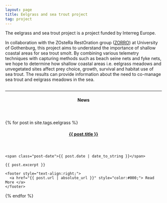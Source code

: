 ```yaml
---
layout: page
title: Eelgrass and sea trout project
tag: project
---
```




<!--more-->

The eelgrass and sea trout project is a project funded by Interreg Europe. 

In collaboration with the ZOsteRa RestOration group ([ZORRO](https://www.gu.se/en/research/zorro)) at University of Gothenburg, this project aims to understand the importance of shallow coastal areas for sea trout smolt. By combining various telemetry techniques with capturing methods such as beach seine nets and fyke nets, we hope to determine how shallow coastal areas i.e. eelgrass meadows and unvegetated sites affect prey choice, growth, survival and habitat use of sea trout. The results can provide information about the need to co-manage sea trout and eelgrass meadows in the sea.  
 
<p class="sponsors">
  <a href="https://www.interregeurope.eu/">
    <img alt="" src="https://github.com/user-attachments/assets/73ea06cb-2906-4d66-9947-c12c4d0eac50" />
  </a>
</p>    

---

<aside class="posts">
  <header>
    <h4>News</h4>
  </header>

  {% for post in site.tags.eelgrass %}
  <section class="post">
    <header>
      <h4 class="post-title">
        <a href="{{ post.url | absolute_url }}">
          {{ post.title }}
        </a>
      </h4>
    </header>

    <span class="post-date">{{ post.date | date_to_string }}</span>

    {{ post.excerpt }}

    <footer style="text-align:right;">
      <a href="{{ post.url | absolute_url }}" style="color:#000;"> Read More </a>
    </footer>
  </section>
  {% endfor %}
</aside>
